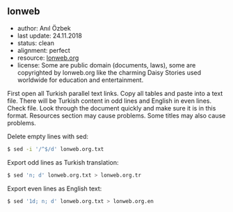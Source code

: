 ## lonweb

- author: Anıl Özbek
- last update: 24.11.2018
- status: clean
- alignment: perfect
- resource: [lonweb.org](http://www.lonweb.org/)
- license: Some are public domain (documents, laws), some are copyrighted by lonweb.org like the charming Daisy Stories used worldwide for education and entertainment.

First open all Turkish parallel text links. Copy all tables and paste into a text file. There will be Turkish content in odd lines and English in even lines. Check file. Look through the document quickly and make sure it is in this format. Resources section may cause problems. Some titles may also cause problems.

Delete empty lines with sed:

```bash
$ sed -i '/^$/d' lonweb.org.txt
```

Export odd lines as Turkish translation:

```bash
$ sed 'n; d' lonweb.org.txt > lonweb.org.tr
```

Export even lines as English text:

```bash
$ sed '1d; n; d' lonweb.org.txt > lonweb.org.en
```
